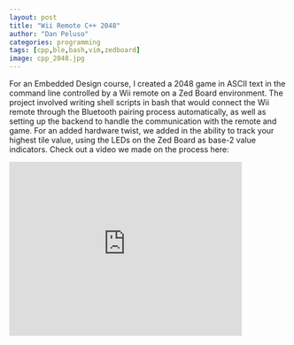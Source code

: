 ```yaml
---
layout: post
title: "Wii Remote C++ 2048"
author: "Dan Peluso"
categories: programming
tags: [cpp,ble,bash,vim,zedboard]
image: cpp_2048.jpg
---
```


For an Embedded Design course, I created a 2048 game in ASCII text in the command line controlled by a Wii remote on a Zed Board environment. The project involved writing shell scripts in bash that would connect the Wii remote through the Bluetooth pairing process automatically, as well as setting up the backend to handle the communication with the remote and game. For an added hardware twist, we added in the ability to track your highest tile value, using the LEDs on the Zed Board as base-2 value indicators. Check out a video we made on the process here:

<iframe width="420" height="315" src="https://www.youtube.com/watch?v=ZP2d-Cag2vI" frameborder="0" allowfullscreen></iframe>
